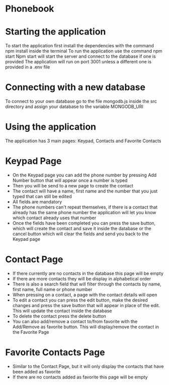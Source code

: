 # Phonebook

# Starting the application

To start the application first install the dependencies with the command npm install inside the terminal
To run the application use the command npm start
Npm start will start the server and connect to the database if one is provided
The application will run on port 3001 unless a different one is provided in a .env file

# Connecting with a new database

To connect to your own database go to the file mongodb.js inside the src directory and assign your database to the variable MONGODB_URI

# Using the application

The application has 3 main pages: Keypad, Contacts and Favorite Contacts

# Keypad Page

- On the Keypad page you can add the phone number by pressing Add Number button that will appear once a number is typed
- Then you will be send to a new page to create the contact
- The contact will have a name, first name and the number that you just typed that can still be edited
- All fields are mandatory
- The phone numbers can't repeat themselves, if there is a contact that already has the same phone number the application will let you know which contact already uses that number
- Once the fields have been completed you can press the save button, which will create the contact and save it inside the database or the cancel button which will clear the fields and send you back to the Keypad page

# Contact Page

- If there currently are no contacts in the database this page will be empty
- If there are more contacts they will be display in alphabetical order
- There is also a search field that will filter through the contacts by name, first name, full name or phone number
- When pressing on a contact, a page with the contact details will open
- To edit a contact you can press the edit button, make the desired changes and press the save button that will appear in place of the edit. This will update the contact inside the database
- To delete the contact press the delete button
- You can also add/remove a contact to/from favorite with the Add/Remove as favorite button. This will display/remove the contact in the Favorite Page

# Favorite Contacts Page

- Similar to the Contact Page, but it will only display the contacts that have been added as favorite
- If there are no contacts added as favorite this page will be empty

